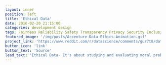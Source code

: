 ```yaml
---
layout: inner
position: left
title: 'Ethical Data'
date: 2016-02-20 21:15:00
categories: development design
tags: Fairness Reliability Safety Transparency Privacy Security Inclusiveness
featured_image: '/img/posts/Accenture-Data-Ethics-Animation.gif'
project_link: 'https://www.reddit.com/r/datascience/comments/gur7t8/data_science_ethic_issues_suggestions/'
button_icon: 'link'
button_text: 'Source'
lead_text: "Ethical Data- It's about studying and evaluating moral problems related to data."
---
```

